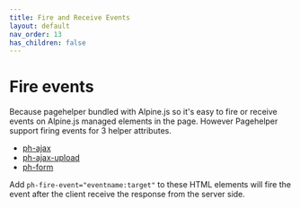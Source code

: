 ```yaml
---
title: Fire and Receive Events
layout: default
nav_order: 13 
has_children: false
---
```


# Fire events

Because pagehelper bundled with Alpine.js so it's easy to fire or receive events on Alpine.js managed elements in the page. However Pagehelper support firing events for 3 helper attributes.

* [ph-ajax](ph-ajax/)  
* [ph-ajax-upload](ph-ajax-upload/)
* [ph-form](ph-form/)

Add `ph-fire-event="eventname:target"` to these HTML elements will fire the event after the client receive the response from the server side.
